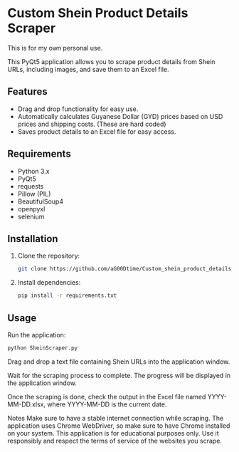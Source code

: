 # Custom Shein Product Details Scraper
This is for my own personal use.

This PyQt5 application allows you to scrape product details from Shein URLs, including images, and save them to an Excel file.

## Features

- Drag and drop functionality for easy use.
- Automatically calculates Guyanese Dollar (GYD) prices based on USD prices and shipping costs. (These are hard coded)
- Saves product details to an Excel file for easy access.

## Requirements

- Python 3.x
- PyQt5
- requests
- Pillow (PIL)
- BeautifulSoup4
- openpyxl
- selenium

## Installation

1. Clone the repository:

   ```bash
   git clone https://github.com/aG00Dtime/Custom_shein_product_details_scraper.git
    ```
2. Install dependencies:

    ```bash
    pip install -r requirements.txt
    ```
## Usage

Run the application:
   ```bash
   python SheinScraper.py
   ```



Drag and drop a text file containing Shein URLs into the application window.

Wait for the scraping process to complete. The progress will be displayed in the application window.

Once the scraping is done, check the output in the Excel file named YYYY-MM-DD.xlsx, where YYYY-MM-DD is the current date.

Notes
Make sure to have a stable internet connection while scraping.
The application uses Chrome WebDriver, so make sure to have Chrome installed on your system.
This application is for educational purposes only. Use it responsibly and respect the terms of service of the websites you scrape.